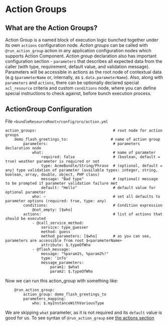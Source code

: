 Action Groups
=============


What are the Action Groups?
---------------------------
Action Group is a named block of execution logic bunched together under its own `actions` configuration node. 
*Action groups* can be called with `@run_action_group` action in any application configuration nodes which supports Action Component.
*Action group* declaration also has important configuration section - `parameters` that describes all expected 
data from the caller (with type, requirement, default value, and validation message). 
Parameters will be accessible in actions as the root node of contextual data (e.g `$parameterName` or, internally, as `$.data.parameterName`). 
Also, along with `parameters` and `actions`, there can be optionally declared special `acl_resource` criteria and 
custom `conditions` node, where you can define special instructions to check against, before bunch execution process. 

ActionGroup Configuration
-------------------------

File `<bundleResourceRoot>/config/oro/action.yml`

```
action_groups:                                  # root node for action groups
    demo_flash_greetings_to:                   # name of action group
        parameters:                             # parameters declaration node
            what:                               # name of parameter
                required: false                 # (boolean, default = true) weather parameter is required or not
                type: AcmeBundle/String/Phrase  # (optional, default = any) type validation of parameter (available types: integer, string, boolean, array, double, object, PHP class)
                message: "Bad type"             # (optional) message to be prompted if parameter validation failure met
                default: "Hello"                # default value for optional parameter
            who: ~                              # set all defaults to parameter options (required: true, type: any) 
        conditions:                             # Condition expression
            @not_empty: [$who]
        actions:                                # list of actions that should be executed
            - @call_service_method:
                service: type_guesser
                method: guess
                method_parameters: [$who]       # as you can see, parameters are accessible from root $<parameterName>
                attribute: $.typeOfWho
            - @flash_message:
                message: "%param1%, %param2%!"
                type: 'info'
                message_parameters:
                    param1: $what
                    param2: $.typeOfWho
```

Now we can run this action_group with something like:

```
    @run_action_group:
        action_group: demo_flash_greetings_to
        parameters_mapping:
            who: $.myInstanceWithVariousType 
```
We are skipping `what` parameter, as it is not required and its `default` value is good for us. 
To see syntax of `@run_action_group` see [the actions section](./actions.md#run-action-group-run_action_group)




